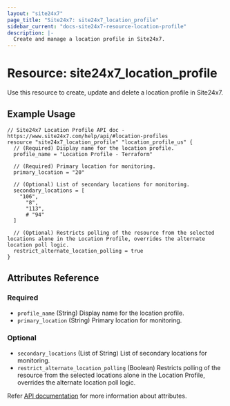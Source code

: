 ```yaml
---
layout: "site24x7"
page_title: "Site24x7: site24x7_location_profile"
sidebar_current: "docs-site24x7-resource-location-profile"
description: |-
  Create and manage a location profile in Site24x7.
---
```


# Resource: site24x7\_location\_profile

Use this resource to create, update and delete a location profile in Site24x7.

## Example Usage

```hcl
// Site24x7 Location Profile API doc - https://www.site24x7.com/help/api/#location-profiles
resource "site24x7_location_profile" "location_profile_us" {
  // (Required) Display name for the location profile.
  profile_name = "Location Profile - Terraform"

  // (Required) Primary location for monitoring.
  primary_location = "20"

  // (Optional) List of secondary locations for monitoring.
  secondary_locations = [
    "106",
	  "8",
	  "113",
	  # "94"
  ]

  // (Optional) Restricts polling of the resource from the selected locations alone in the Location Profile, overrides the alternate location poll logic.
  restrict_alternate_location_polling = true
}
```

## Attributes Reference

### Required

* `profile_name` (String) Display name for the location profile.
* `primary_location` (String) Primary location for monitoring.

### Optional

* `secondary_locations` (List of String) List of secondary locations for monitoring.
* `restrict_alternate_location_polling` (Boolean) Restricts polling of the resource from the selected locations alone in the Location Profile, overrides the alternate location poll logic.


Refer [API documentation](https://www.site24x7.com/help/api/#location-profiles) for more information about attributes.


